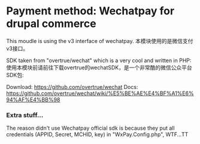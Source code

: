 Payment method: Wechatpay for drupal commerce
==============

This moudle is using the v3 interface of wechatpay.
本模块使用的是微信支付v3接口。

SDK taken from "overtrue/wechat" which is a very cool and written in PHP:
使用本模块前请前往下载overtrue的wechatSDK，是一个非常酷的微信公众平台SDK包:

Download: https://github.com/overtrue/wechat
Docs: https://github.com/overtrue/wechat/wiki/%E5%BE%AE%E4%BF%A1%E6%94%AF%E4%BB%98

### Extra stuff...
The reason didn't use Wechatpay official sdk is because they put all credentials (APPID, Secret, MCHID, key) in "WxPay.Config.php", WTF...TT